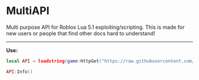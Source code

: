 # MultiAPI
Multi purpose API for Roblox Lua 5.1 exploiting/scripting.
This is made for new users or people that find other docs hard to understand!

---

**Use:**
```lua
local API = loadstring(game:HttpGet("https://raw.githubusercontent.com/DecerZz/MultiAPI/main/Main.lua"))()

API:Info()
```
